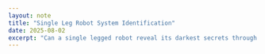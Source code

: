 ```yaml
---
layout: note
title: "Single Leg Robot System Identification"
date: 2025-08-02
excerpt: "Can a single legged robot reveal its darkest secrets through vibration analysis, and what does this mean for the future of robotic mobility? By delving into the mysteries of system identification, we uncover a world where robots learn to wa"
---
```


